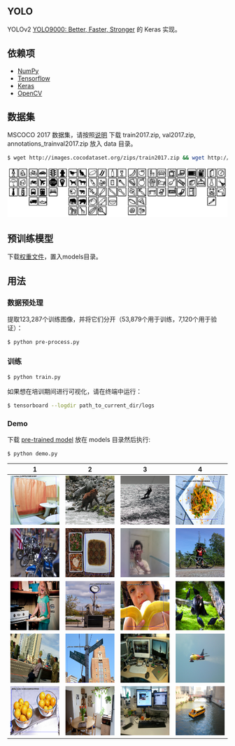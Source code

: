 ## YOLO

YOLOv2 [YOLO9000: Better, Faster, Stronger](https://arxiv.org/abs/1612.08242) 的 Keras 实现。

## 依赖项

- [NumPy](http://docs.scipy.org/doc/numpy-1.10.1/user/install.html)
- [Tensorflow](https://www.tensorflow.org/versions/r0.8/get_started/os_setup.html)
- [Keras](https://keras.io/#installation)
- [OpenCV](https://opencv-python-tutroals.readthedocs.io/en/latest/)

## 数据集

MSCOCO 2017 数据集，请按照[说明](http://cocodataset.org/#download) 下载 train2017.zip, val2017.zip, annotations_trainval2017.zip 放入 data 目录。

```bash
$ wget http://images.cocodataset.org/zips/train2017.zip && wget http://images.cocodataset.org/zips/val2017.zip && wget http://images.cocodataset.org/annotations/annotations_trainval2017.zip
```

![image](https://github.com/foamliu/YOLO/raw/master/images/COCO_2017.png)

## 预训练模型
下载[权重文件](https://pjreddie.com/media/files/yolo.weights)，置入models目录。

## 用法

### 数据预处理
提取123,287个训练图像，并将它们分开（53,879个用于训练，7,120个用于验证）：
```bash
$ python pre-process.py
```

### 训练
```bash
$ python train.py
```

如果想在培训期间进行可视化，请在终端中运行：
```bash
$ tensorboard --logdir path_to_current_dir/logs
```

### Demo
下载 [pre-trained model](https://github.com/foamliu/Scene-Classification/releases/download/v1.0/model.11-0.6262.hdf5) 放在 models 目录然后执行:

```bash
$ python demo.py
```

|1|2|3|4|
|---|---|---|---|
|![image](https://github.com/foamliu/YOLO/raw/master/images/0_out.png)|![image](https://github.com/foamliu/YOLO/raw/master/images/5_out.png)|![image](https://github.com/foamliu/YOLO/raw/master/images/10_out.png)|![image](https://github.com/foamliu/YOLO/raw/master/images/15_out.png)|
|![image](https://github.com/foamliu/YOLO/raw/master/images/1_out.png)|![image](https://github.com/foamliu/YOLO/raw/master/images/6_out.png)|![image](https://github.com/foamliu/YOLO/raw/master/images/11_out.png)|![image](https://github.com/foamliu/YOLO/raw/master/images/16_out.png)|
|![image](https://github.com/foamliu/YOLO/raw/master/images/2_out.png)|![image](https://github.com/foamliu/YOLO/raw/master/images/7_out.png)|![image](https://github.com/foamliu/YOLO/raw/master/images/12_out.png)|![image](https://github.com/foamliu/YOLO/raw/master/images/17_out.png)|
|![image](https://github.com/foamliu/YOLO/raw/master/images/3_out.png)|![image](https://github.com/foamliu/YOLO/raw/master/images/8_out.png)|![image](https://github.com/foamliu/YOLO/raw/master/images/13_out.png)|![image](https://github.com/foamliu/YOLO/raw/master/images/18_out.png)|
|![image](https://github.com/foamliu/YOLO/raw/master/images/4_out.png)|![image](https://github.com/foamliu/YOLO/raw/master/images/9_out.png)|![image](https://github.com/foamliu/YOLO/raw/master/images/14_out.png)|![image](https://github.com/foamliu/YOLO/raw/master/images/19_out.png)|